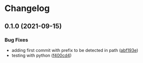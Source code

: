 # Changelog

## 0.1.0 (2021-09-15)


### Bug Fixes

* adding first commit with prefix to be detected in path ([abf193e](https://www.github.com/zishan0/test-repo2/commit/abf193e9b5e3d47a9cade358ece6cadd8b293692))
* testing with python ([f400cd4](https://www.github.com/zishan0/test-repo2/commit/f400cd49763fff251d34ee6b6a576c18a4a003bf))

